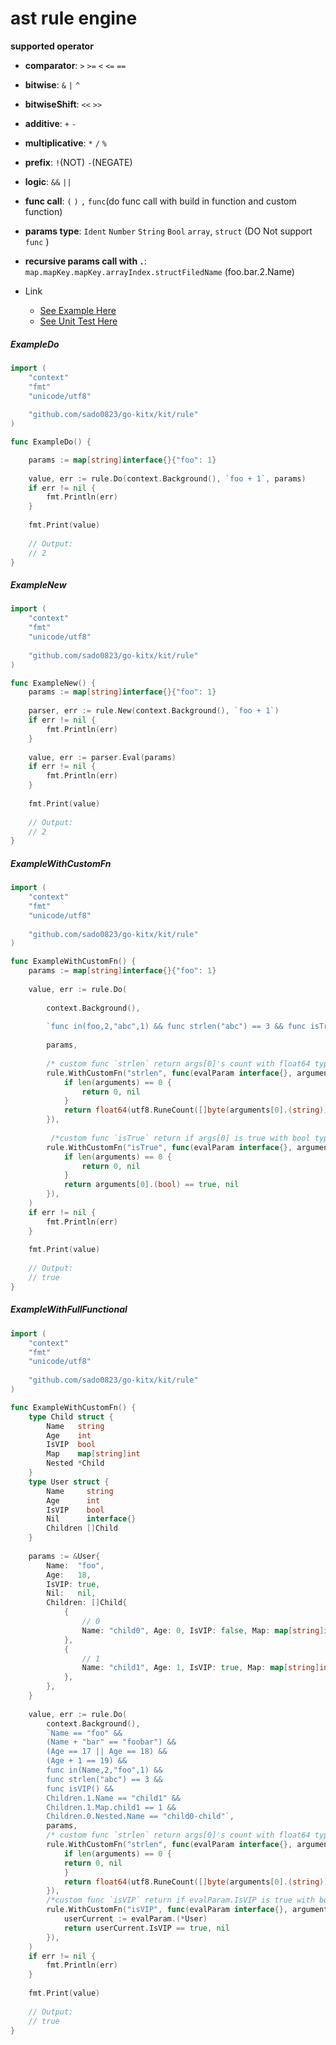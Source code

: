 # ast rule engine


__supported operator__

* **comparator**: `>` `>=` `<` `<=` `==`

* **bitwise**: `&` `|` `^`

* **bitwiseShift**: `<<` `>>`

* **additive**: `+` `-`

* **multiplicative**: `*` `/` `%`

* **prefix**: `!`(NOT)  `-`(NEGATE)

* **logic**: `&&` `||`

* **func call**: `(` `)` `,` `func`(do func call with build in function and custom function)

* **params type**: `Ident` `Number` `String` `Bool` `array`, `struct` (DO Not support `func` )

* **recursive params call with `.`**: `map.mapKey.mapKey.arrayIndex.structFiledName` (foo.bar.2.Name)

* Link
    * [See Example Here](https://github.com/sado0823/go-kitx/blob/master/kit/rule/example_test.go)
    * [See Unit Test Here](https://github.com/sado0823/go-kitx/blob/master/kit/rule/rule_params_test.go)

##### ExampleDo
```go
import (
    "context"
    "fmt"
    "unicode/utf8"
    
    "github.com/sado0823/go-kitx/kit/rule"
)

func ExampleDo() {

    params := map[string]interface{}{"foo": 1}
    
    value, err := rule.Do(context.Background(), `foo + 1`, params)
    if err != nil {
        fmt.Println(err)
    }
    
    fmt.Print(value)
    
    // Output:
    // 2
}
```


##### ExampleNew
```go
import (
    "context"
    "fmt"
    "unicode/utf8"
    
    "github.com/sado0823/go-kitx/kit/rule"
)

func ExampleNew() {
    params := map[string]interface{}{"foo": 1}
    
    parser, err := rule.New(context.Background(), `foo + 1`)
    if err != nil {
        fmt.Println(err)
    }
    
    value, err := parser.Eval(params)
    if err != nil {
        fmt.Println(err)
    }
    
    fmt.Print(value)
    
    // Output:
    // 2
}
```

##### ExampleWithCustomFn
```go
import (
    "context"
    "fmt"
    "unicode/utf8"
    
    "github.com/sado0823/go-kitx/kit/rule"
)

func ExampleWithCustomFn() {
    params := map[string]interface{}{"foo": 1}
    
    value, err := rule.Do(
		
        context.Background(),
		
        `func in(foo,2,"abc",1) && func strlen("abc") == 3 && func isTrue(true) && func isTrue(false) == false`,
        
        params,
		
        /* custom func `strlen` return args[0]'s count with float64 type */
        rule.WithCustomFn("strlen", func(evalParam interface{}, arguments ...interface{}) (interface{}, error) {
            if len(arguments) == 0 {
                return 0, nil
            }
            return float64(utf8.RuneCount([]byte(arguments[0].(string)))), nil
        }),
		
         /*custom func `isTrue` return if args[0] is true with bool type*/
        rule.WithCustomFn("isTrue", func(evalParam interface{}, arguments ...interface{}) (interface{}, error) {
            if len(arguments) == 0 {
                return 0, nil
            }
            return arguments[0].(bool) == true, nil
        }),
    )
    if err != nil {
        fmt.Println(err)
    }
    
    fmt.Print(value)
    
    // Output:
    // true
}
```

##### ExampleWithFullFunctional
```go
import (
    "context"
    "fmt"
    "unicode/utf8"
    
    "github.com/sado0823/go-kitx/kit/rule"
)

func ExampleWithCustomFn() {
    type Child struct {
        Name   string
        Age    int
        IsVIP  bool
        Map    map[string]int
        Nested *Child
    }
    type User struct {
        Name     string
        Age      int
        IsVIP    bool
        Nil      interface{}
        Children []Child
    }
    
    params := &User{
        Name:  "foo",
        Age:   18,
        IsVIP: true,
        Nil:   nil,
        Children: []Child{
            {
                // 0
                Name: "child0", Age: 0, IsVIP: false, Map: map[string]int{"child0": 0}, Nested: &Child{Name: "child0-child"},
            },
            {
                // 1
                Name: "child1", Age: 1, IsVIP: true, Map: map[string]int{"child1": 1}, Nested: &Child{},
            },
        },
    }
    
    value, err := rule.Do(
        context.Background(),
        `Name == "foo" && 
        (Name + "bar" == "foobar") && 
        (Age == 17 || Age == 18) &&
        (Age + 1 == 19) && 
        func in(Name,2,"foo",1) && 
        func strlen("abc") == 3 && 
        func isVIP() && 
        Children.1.Name == "child1" && 
        Children.1.Map.child1 == 1 && 
        Children.0.Nested.Name == "child0-child"`,
        params,
        /* custom func `strlen` return args[0]'s count with float64 type */
        rule.WithCustomFn("strlen", func(evalParam interface{}, arguments ...interface{}) (interface{}, error) {
            if len(arguments) == 0 {
            return 0, nil
            }
            return float64(utf8.RuneCount([]byte(arguments[0].(string)))), nil
        }),
        /*custom func `isVIP` return if evalParam.IsVIP is true with bool type*/
        rule.WithCustomFn("isVIP", func(evalParam interface{}, arguments ...interface{}) (interface{}, error) {
            userCurrent := evalParam.(*User)
            return userCurrent.IsVIP == true, nil
        }),
    )
    if err != nil {
        fmt.Println(err)
    }
    
    fmt.Print(value)
    
    // Output:
    // true
}
```